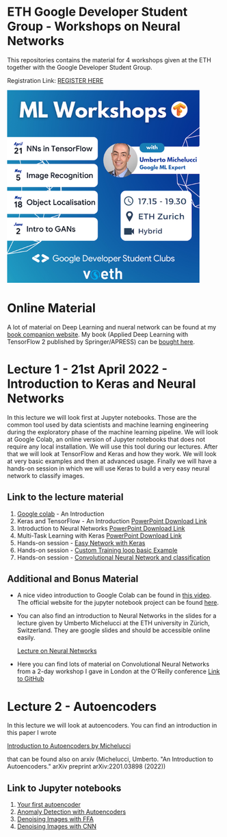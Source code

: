 # ETH Google Developer Student Group - Workshops on Neural Networks
This repositories contains the material for 4 workshops given at the ETH together with the Google Developer Student Group.

Registration Link: [REGISTER HERE](https://gdsc.community.dev/events/details/developer-student-clubs-eth-zurich-presents-ml-workshop-neural-networks-in-tensorflow-with-google-developer-expert/)

<img src="https://github.com/toelt-llc/ETH-ZURICH-GDSC-WORKSHOPS-2022/blob/main/ML%20Workshops.png" data-canonical-src="https://github.com/toelt-llc/ETH-ZURICH-GDSC-WORKSHOPS-2022/blob/main/ML%20Workshops.png" width="450" />



# Online Material

A lot of material on Deep Learning and nueral network can be found at my [book companion website](https://adl.toelt.ai). My book (Applied Deep Learning with TensorFlow 2 published by Springer/APRESS) can be [bought here](https://link.springer.com/book/10.1007/978-1-4842-8020-1).



# Lecture 1 - 21st April 2022 - Introduction to Keras and Neural Networks

In this lecture we will look first at  Jupyter notebooks. Those are the common tool used by data scientists and machine learning engineering during the exploratory phase of the machine learning pipeline. We will look at Google Colab, an online version of Jupyter notebooks that does not require any local installation. We will use this tool during our lectures. After that we will look at TensorFlow and Keras and how they work. We will look at very basic examples and then at advanced usage. Finally we will have a hands-on session in which we will use Keras to build a very easy neural network to classify images.

## Link to the lecture material

1. [Google colab](https://colab.research.google.com/notebooks/welcome.ipynb#recent=true) - An Introduction
2. Keras and TensorFlow - An Introduction [PowerPoint Download Link](https://github.com/toelt-llc/SUPSI-Lectures-2022/blob/main/1%20-%20Keras%20and%20TF/Quick%20Keras%20Overview.pptx)
3. Introduction to Neural Networks [PowerPoint Download Link](https://github.com/toelt-llc/ETH-ZURICH-GDSC-WORKSHOPS-2022/blob/main/1%20-%20Keras%20and%20TF/Introduction%20to%20Neural%20Networks.pptx)
4. Multi-Task Learning with Keras [PowerPoint Download Link](https://github.com/toelt-llc/ETH-ZURICH-GDSC-WORKSHOPS-2022/blob/main/1%20-%20Keras%20and%20TF/multi-task-learning.pptx)
5. Hands-on session - [Easy Network with Keras](https://colab.research.google.com/github/toelt-llc/SUPSI-Lectures-2022/blob/main/1%20-%20Keras%20and%20TF/code/Easy_Network_with_Keras.ipynb)
6. Hands-on session - [Custom Training loop basic Example](http://adl.toelt.ai/Optimizers/Custom_Training_Loop.html)
7. Hands-on session - [Convolutional Neural Network and classification](http://adl.toelt.ai/CNN/Multiclass_classification_with_convolutional_neural_networks.html)

## Additional and Bonus Material

- A nice video introduction to Google Colab can be found in [this video](https://www.youtube.com/watch?v=HW29067qVWk&t=212s). The official website for the jupyter notebook project can be found [here](https://jupyter.org). 

- You can also find an introduction to Neural Networks in the slides for a lecture given by Umberto Michelucci at the ETH university in Zürich, Switzerland. They are google slides and should be accessible online easily.

  [Lecture on Neural Networks](https://docs.google.com/presentation/d/1SbPDwVeBwG4FoV1ySLGyc6C2C8r0vcKgEF4v8IvaSlE/edit?usp=sharing)
  
- Here you can find lots of material on Convolutional Neural Networks from a 2-day workshop I gave in London at the O'Reilly conference [Link to GitHub](https://github.com/toelt-llc/oreilly-london-ai)

# Lecture 2 - Autoencoders

In this lecture we will look at autoencoders. You can find an introduction in this paper I wrote

[Introduction to Autoencoders by Michelucci](https://github.com/toelt-llc/ETH-ZURICH-GDSC-WORKSHOPS-2022/blob/main/2%20-%20Autoencoders/An%20Introduction%20to%20Autoencoders.pdf)

that can be found also on arxiv (Michelucci, Umberto. "An Introduction to Autoencoders." arXiv preprint arXiv:2201.03898 (2022))

## Link to Jupyter notebooks

1. [Your first autoencoder](http://adl.toelt.ai/Autoencoders/Your_first_autoencoder_with_Keras.html)
2. [Anomaly Detection with Autoencoders](http://adl.toelt.ai/Autoencoders/Anomaly_detection_with_autoencoders.html)
3. [Denoising Images with FFA](http://adl.toelt.ai/Autoencoders/Denoising_autoencoders_with_FFNN.html)
4. [Denoising Images with CNN](http://adl.toelt.ai/Autoencoders/Denoising_autoencoders_with_CNN.html)
